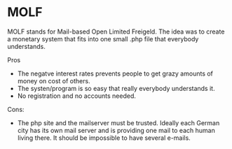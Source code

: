 # MOLF
MOLF stands for Mail-based Open Limited Freigeld. The idea was to create a monetary system that fits into one small .php file that everybody understands.

Pros
- The negatve interest rates prevents people to get grazy amounts of money on cost of others.
- The systen/program is so easy that really everybody understands it.
- No registration and no accounts needed.

Cons:
- The php site and the mailserver must be trusted. Ideally each German city has its own mail server and is providing one mail to each human living there. It should be impossible to have several e-mails.
